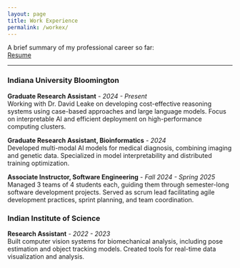 ```yaml
---
layout: page
title: Work Experience
permalink: /workex/
---
```


A brief summary of my professional career so far:  
[Resume](/assets/resume.pdf)

---

### Indiana University Bloomington

**Graduate Research Assistant** - *2024 - Present*  
Working with Dr. David Leake on developing cost-effective reasoning systems using case-based approaches and large language models. Focus on interpretable AI and efficient deployment on high-performance computing clusters.

**Graduate Research Assistant, Bioinformatics** - *2024*  
Developed multi-modal AI models for medical diagnosis, combining imaging and genetic data. Specialized in model interpretability and distributed training optimization.

**Associate Instructor, Software Engineering** - *Fall 2024 - Spring 2025*  
Managed 3 teams of 4 students each, guiding them through semester-long software development projects. Served as scrum lead facilitating agile development practices, sprint planning, and team coordination.


### Indian Institute of Science

**Research Assistant** - *2022 - 2023*  
Built computer vision systems for biomechanical analysis, including pose estimation and object tracking models. Created tools for real-time data visualization and analysis.
